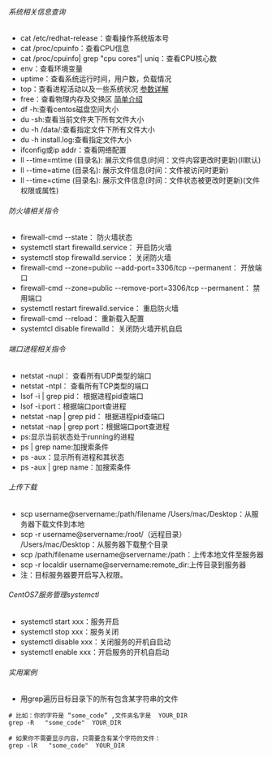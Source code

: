 ###### 系统相关信息查询
- cat /etc/redhat-release：查看操作系统版本号
- cat /proc/cpuinfo：查看CPU信息
- cat /proc/cpuinfo| grep "cpu cores"| uniq：查看CPU核心数
- env：查看环境变量
- uptime：查看系统运行时间，用户数，负载情况
- top：查看进程活动以及一些系统状况 [参数详解](https://blog.csdn.net/ai2000ai/article/details/79786459)
- free：查看物理内存及交换区 [简单介绍](https://blog.csdn.net/zwan0518/article/details/12059213)
- df -h:查看centos磁盘空间大小
- du -sh:查看当前文件夹下所有文件大小
- du -h /data/:查看指定文件下所有文件大小
- du -h install.log:查看指定文件大小
- ifconfig或ip addr：查看网络配置
- ll --time=mtime (目录名): 展示文件信息(时间：文件内容更改时更新)(ll默认)
- ll --time=atime (目录名): 展示文件信息(时间：文件被访问时更新)
- ll --time=ctime (目录名): 展示文件信息(时间：文件状态被更改时更新)(文件权限或属性)
###### 防火墙相关指令
- firewall-cmd --state： 防火墙状态
- systemctl start firewalld.service：  开启防火墙
- systemctl stop firewalld.service：  关闭防火墙
- firewall-cmd --zone=public --add-port=3306/tcp --permanent：  开放端口
- firewall-cmd --zone=public --remove-port=3306/tcp --permanent：  禁用端口
- systemctl restart firewalld.service：  重启防火墙
- firewall-cmd --reload：   重新载入配置
- systemtcl disable firewalld： 关闭防火墙开机自启
###### 端口进程相关指令
- netstat -nupl： 查看所有UDP类型的端口
- netstat -ntpl： 查看所有TCP类型的端口
- lsof -i | grep pid： 根据进程pid查端口
- lsof  -i:port：根据端口port查进程
- netstat -nap | grep pid： 根据进程pid查端口
- netstat -nap | grep port：根据端口port查进程
- ps:显示当前状态处于running的进程
- ps | grep name:加搜索条件
- ps -aux：显示所有进程和其状态
- ps -aux | grep name：加搜索条件
###### 上传下载
- scp username@servername:/path/filename /Users/mac/Desktop：从服务器下载文件到本地
- scp -r username@servername:/root/（远程目录） /Users/mac/Desktop：从服务器下载整个目录
- scp /path/filename username@servername:/path：上传本地文件至服务器
- scp -r localdir username@servername:remote_dir:上传目录到服务器
- 注：目标服务器要开启写入权限。
###### CentOS7服务管理systemctl
- systemctl start xxx：服务开启
- systemctl stop xxx：服务关闭
- systemctl disable xxx：关闭服务的开机自启动
- systemctl enable xxx：开启服务的开机自启动
###### 实用案例
- 用grep遍历目标目录下的所有包含某字符串的文件
```
# 比如：你的字符是 “some_code” ,文件夹名字是  YOUR_DIR
grep -R   "some_code"  YOUR_DIR
 
# 如果你不需要显示内容，只需要含有某个字符的文件： 
grep -lR   "some_code"  YOUR_DIR
```